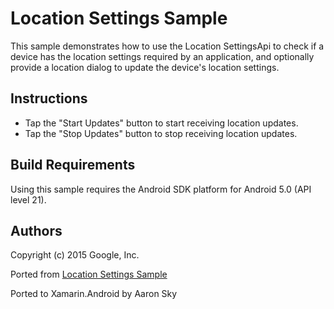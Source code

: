 Location Settings Sample
=================

This sample demonstrates how to use the Location SettingsApi to check if a device has the location settings 
required by an application, and optionally provide a location dialog to update the device's location settings.

Instructions
------------

* Tap the "Start Updates" button to start receiving location updates.
* Tap the "Stop Updates" button to stop receiving location updates.


Build Requirements
------------------
Using this sample requires the Android SDK platform for Android 5.0 (API level 21).

Authors
-------
Copyright (c) 2015 Google, Inc.

Ported from [Location Settings Sample](https://github.com/googlesamples/android-play-location/tree/master/LocationSettings)

Ported to Xamarin.Android by Aaron Sky
